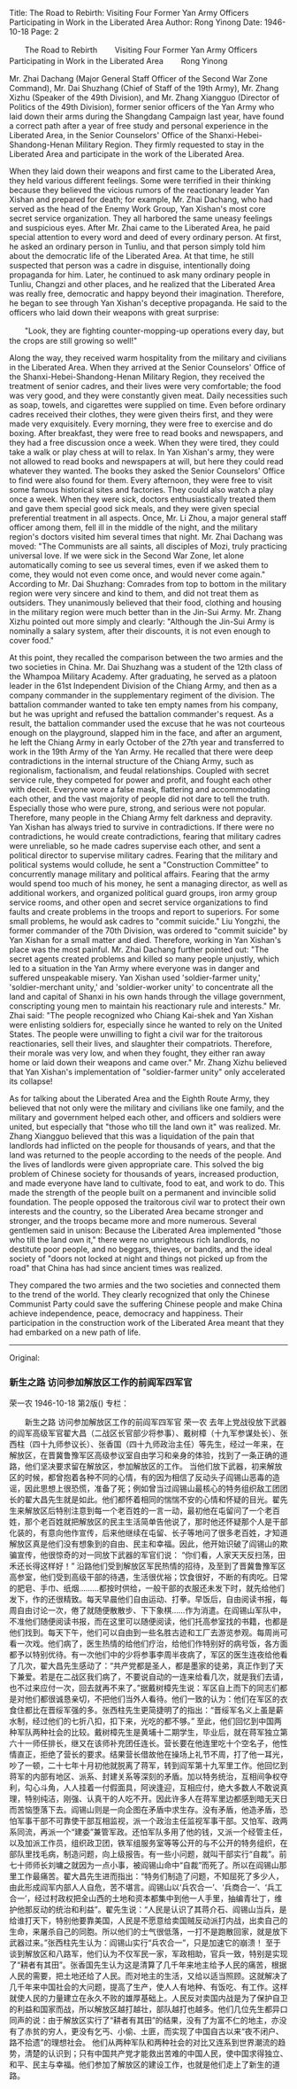 Title: The Road to Rebirth: Visiting Four Former Yan Army Officers Participating in Work in the Liberated Area
Author: Rong Yinong
Date: 1946-10-18
Page: 2

　　The Road to Rebirth
　　Visiting Four Former Yan Army Officers Participating in Work in the Liberated Area
　　Rong Yinong

Mr. Zhai Dachang (Major General Staff Officer of the Second War Zone Command), Mr. Dai Shuzhang (Chief of Staff of the 19th Army), Mr. Zhang Xizhu (Speaker of the 49th Division), and Mr. Zhang Xiangguo (Director of Politics of the 49th Division), former senior officers of the Yan Army who laid down their arms during the Shangdang Campaign last year, have found a correct path after a year of free study and personal experience in the Liberated Area, in the Senior Counselors' Office of the Shanxi-Hebei-Shandong-Henan Military Region. They firmly requested to stay in the Liberated Area and participate in the work of the Liberated Area.

When they laid down their weapons and first came to the Liberated Area, they held various different feelings. Some were terrified in their thinking because they believed the vicious rumors of the reactionary leader Yan Xishan and prepared for death; for example, Mr. Zhai Dachang, who had served as the head of the Enemy Work Group, Yan Xishan's most core secret service organization. They all harbored the same uneasy feelings and suspicious eyes. After Mr. Zhai came to the Liberated Area, he paid special attention to every word and deed of every ordinary person. At first, he asked an ordinary person in Tunliu, and that person simply told him about the democratic life of the Liberated Area. At that time, he still suspected that person was a cadre in disguise, intentionally doing propaganda for him. Later, he continued to ask many ordinary people in Tunliu, Changzi and other places, and he realized that the Liberated Area was really free, democratic and happy beyond their imagination. Therefore, he began to see through Yan Xishan's deceptive propaganda. He said to the officers who laid down their weapons with great surprise:

　　"Look, they are fighting counter-mopping-up operations every day, but the crops are still growing so well!"

Along the way, they received warm hospitality from the military and civilians in the Liberated Area. When they arrived at the Senior Counselors' Office of the Shanxi-Hebei-Shandong-Henan Military Region, they received the treatment of senior cadres, and their lives were very comfortable; the food was very good, and they were constantly given meat. Daily necessities such as soap, towels, and cigarettes were supplied on time. Even before ordinary cadres received their clothes, they were given theirs first, and they were made very exquisitely. Every morning, they were free to exercise and do boxing. After breakfast, they were free to read books and newspapers, and they had a free discussion once a week. When they were tired, they could take a walk or play chess at will to relax. In Yan Xishan's army, they were not allowed to read books and newspapers at will, but here they could read whatever they wanted. The books they asked the Senior Counselors' Office to find were also found for them. Every afternoon, they were free to visit some famous historical sites and factories. They could also watch a play once a week. When they were sick, doctors enthusiastically treated them and gave them special good sick meals, and they were given special preferential treatment in all aspects. Once, Mr. Li Zhou, a major general staff officer among them, fell ill in the middle of the night, and the military region's doctors visited him several times that night. Mr. Zhai Dachang was moved: "The Communists are all saints, all disciples of Mozi, truly practicing universal love. If we were sick in the Second War Zone, let alone automatically coming to see us several times, even if we asked them to come, they would not even come once, and would never come again." According to Mr. Dai Shuzhang: Comrades from top to bottom in the military region were very sincere and kind to them, and did not treat them as outsiders. They unanimously believed that their food, clothing and housing in the military region were much better than in the Jin-Sui Army. Mr. Zhang Xizhu pointed out more simply and clearly: "Although the Jin-Sui Army is nominally a salary system, after their discounts, it is not even enough to cover food."

At this point, they recalled the comparison between the two armies and the two societies in China. Mr. Dai Shuzhang was a student of the 12th class of the Whampoa Military Academy. After graduating, he served as a platoon leader in the 61st Independent Division of the Chiang Army, and then as a company commander in the supplementary regiment of the division. The battalion commander wanted to take ten empty names from his company, but he was upright and refused the battalion commander's request. As a result, the battalion commander used the excuse that he was not courteous enough on the playground, slapped him in the face, and after an argument, he left the Chiang Army in early October of the 27th year and transferred to work in the 19th Army of the Yan Army. He recalled that there were deep contradictions in the internal structure of the Chiang Army, such as regionalism, factionalism, and feudal relationships. Coupled with secret service rule, they competed for power and profit, and fought each other with deceit. Everyone wore a false mask, flattering and accommodating each other, and the vast majority of people did not dare to tell the truth. Especially those who were pure, strong, and serious were not popular. Therefore, many people in the Chiang Army felt darkness and depravity. Yan Xishan has always tried to survive in contradictions. If there were no contradictions, he would create contradictions, fearing that military cadres were unreliable, so he made cadres supervise each other, and sent a political director to supervise military cadres. Fearing that the military and political systems would collude, he sent a "Construction Committee" to concurrently manage military and political affairs. Fearing that the army would spend too much of his money, he sent a managing director, as well as additional workers, and organized political guard groups, iron army group service rooms, and other open and secret service organizations to find faults and create problems in the troops and report to superiors. For some small problems, he would ask cadres to "commit suicide." Liu Yongzhi, the former commander of the 70th Division, was ordered to "commit suicide" by Yan Xishan for a small matter and died. Therefore, working in Yan Xishan's place was the most painful. Mr. Zhai Dachang further pointed out: "The secret agents created problems and killed so many people unjustly, which led to a situation in the Yan Army where everyone was in danger and suffered unspeakable misery. Yan Xishan used 'soldier-farmer unity,' 'soldier-merchant unity,' and 'soldier-worker unity' to concentrate all the land and capital of Shanxi in his own hands through the village government, conscripting young men to maintain his reactionary rule and interests." Mr. Zhai said: "The people recognized who Chiang Kai-shek and Yan Xishan were enlisting soldiers for, especially since he wanted to rely on the United States. The people were unwilling to fight a civil war for the traitorous reactionaries, sell their lives, and slaughter their compatriots. Therefore, their morale was very low, and when they fought, they either ran away home or laid down their weapons and came over." Mr. Zhang Xizhu believed that Yan Xishan's implementation of "soldier-farmer unity" only accelerated its collapse!

As for talking about the Liberated Area and the Eighth Route Army, they believed that not only were the military and civilians like one family, and the military and government helped each other, and officers and soldiers were united, but especially that "those who till the land own it" was realized. Mr. Zhang Xiangguo believed that this was a liquidation of the pain that landlords had inflicted on the people for thousands of years, and that the land was returned to the people according to the needs of the people. And the lives of landlords were given appropriate care. This solved the big problem of Chinese society for thousands of years, increased production, and made everyone have land to cultivate, food to eat, and work to do. This made the strength of the people built on a permanent and invincible solid foundation. The people opposed the traitorous civil war to protect their own interests and the country, so the Liberated Area became stronger and stronger, and the troops became more and more numerous. Several gentlemen said in unison: Because the Liberated Area implemented "those who till the land own it," there were no unrighteous rich landlords, no destitute poor people, and no beggars, thieves, or bandits, and the ideal society of "doors not locked at night and things not picked up from the road" that China has had since ancient times was realized.

They compared the two armies and the two societies and connected them to the trend of the world. They clearly recognized that only the Chinese Communist Party could save the suffering Chinese people and make China achieve independence, peace, democracy and happiness. Their participation in the construction work of the Liberated Area meant that they had embarked on a new path of life.



<hr /> 

Original: 


### 新生之路  访问参加解放区工作的前阎军四军官
荣一农
1946-10-18
第2版()
专栏：

　　新生之路
    访问参加解放区工作的前阎军四军官
    荣一农
    去年上党战役放下武器的阎军高级军官翟大昌（二战区长官部少将参事）、戴树樟（十九军参谋处长）、张西柱（四十九师参议长）、张香国（四十九师政治主任）等先生，经过一年来，在解放区，在晋冀鲁豫军区高级参议室自由学习和亲身的体验，找到了一条正确的道路，他们坚决要求留在解放区，参加解放区的工作。
    当他们放下武器，初来解放区的时候，都曾抱着各种不同的心情，有的因为相信了反动头子阎锡山恶毒的造谣，因此思想上很恐慌，准备了死；例如曾当过阎锡山最核心的特务组织敌工团团长的翟大昌先生就是如此。他们都怀着相同的惴惴不安的心情和怀疑的目光。翟先生来解放区后特别注意到每一个老百姓的一言一动，最初他在屯留问了一个老百姓，那个老百姓就把解放区的民主生活简单告他说了，那时他还怀疑那个人是干部化装的，有意向他作宣传，后来他继续在屯留、长子等地问了很多老百姓，才知道解放区真是他们没有想象到的自由、民主和幸福。因此，他开始识破了阎锡山的欺骗宣传，他很惊奇的对一同放下武器的军官们说：
    “你们看，人家天天反扫荡，田禾还长得这样好！”
    沿路他们受到解放区军民热情的招待，及至到了晋冀鲁豫军区高参室，他们受到高级干部的待遇，生活很优裕；饮食很好，不断的有肉吃。日常的肥皂、手巾、纸烟………都按时供给，一般干部的衣服还未发下时，就先给他们发下，作的还很精致。每天早晨他们自由运动、打拳。早饭后，自由阅读书报，每周自由讨论一次，倦了就随便散散步、下下象棋……作为消遣。在阎锡山军队中，不准他们随便阅读书报，而在这里可以随便阅读，他们托高参室找的书籍，也都是他们找到。每天下午，他们可以自由到一些名胜古迹和工厂去游览参观。每周尚可看一次戏。他们病了，医生热情的给他们疗治，给他们作特别好的病号饭，各方面都予以特别优待。有一次他们中的少将参事李周半夜病了，军区的医生连夜给他看了几次，翟大昌先生感动了：“共产党都是圣人，都是墨家的徒弟，真正作到了天下兼爱。若是在二战区我们病了，不要说自动的一连来给看几次，就是我们去请，也不过来应付一次，回去就再不来了。”据戴树樟先生说：军区自上而下的同志们都是对他们都很诚恳亲切，不把他们当外人看待。他们一致的认为：他们在军区的衣食住都比在晋绥军强的多。张西柱先生更简捷明了的指出：“晋绥军名义上虽是薪水制，经过他们的七折八扣，扣下来，光吃的都不够。”
    至此，他们回忆到中国两种军队两种社会的比较。戴树樟先生是黄埔十二期学生，毕业后，就在蒋军独立第六十一师任排长，继又在该师补充团任连长。营长要在他连里吃十个空名子，他性情直正，拒绝了营长的要求。结果营长借故他在操场上礼节不周，打了他一耳光，吵了一顿，二十七年十月初他就脱离了蒋军，转到阎军第十九军里工作。他回忆到蒋军的内部有地区、派系、封建关系等深刻的矛盾。加以特务统治，互相间争权夺利，勾心斗角，人人挂着一付假面具，阿谀逢迎，互相应付，绝大多数人不敢说真理，特别纯洁，刚强、认真干的人吃不开。因此许多人在蒋军里边都感到暗无天日而苦恼堕落下去。阎锡山则是一向企图在矛盾中求生存。没有矛盾，他造矛盾，恐怕军事干部不可靠使干部互相监视，派一个政治主任监视军事干部。又怕军、政两系同流，再派一个“建委”兼管军政。还怕军队多用了他的钱，又派一个经管主任，以及加派工作员，组织政卫团，铁军组服务室等等公开的与不公开的特务组织，在部队里找毛病，制造问题，向上级报告。有一些小问题，就叫干部实行“自裁”。前七十师师长刘墉之就因为一点小事，被阎锡山命中“自裁”而死了。所以在阎锡山那里工作最痛苦。翟大昌先生进而指出：“特务们制造了问题，不知屈死了多少人，由此形成阎军内部人人自危，苦不堪言。阎锡山以‘兵农合一’、‘兵商合一’、‘兵工合一’，经过村政权把全山西的土地和资本都集中到他一人手里，抽编青壮丁，维护他那反动的统治和利益”。翟先生说：“人民是认识了其蒋介石、阎锡山当兵，是给谁打天下，特别他要靠美国，人民是不愿意给卖国贼反动派打内战，出卖自己的生命，来屠杀自己的同胞。所以他们的士气很低落，一打不是跑散回家，就是放下武器过来。”张西柱先生认为：阎锡山实行“兵农合一”，只是加速它的崩溃！
    至于谈到解放区和八路军，他们认为不仅军民一家，军政相助，官兵一致，特别是实现了“耕者有其田”。张香国先生认为这是清算了几千年来地主给予人民的痛苦，根据人民的需要，把土地还给了人民。而对地主的生活，又给以适当照顾。这就解决了几千年来中国社会的大问题，提高了生产，使人人有地种、有饭吃、有工作。这样就使人民的力量建立在永久不败的雄厚基础上。人民反对卖国内战是为了保护自卫的利益和国家而战，所以解放区越打越壮，部队越打也越多。他们几位先生都异口同声的说：由于解放区实行了“耕者有其田”的结果，没有了为富不仁的地主，亦没有了赤贫的穷人，更没有乞丐、小偷、土匪，而实现了中国自古以来“夜不闭户、路不拾遗”的理想社会。
    他们从两种军队和两种社会的对比又连系到世界潮流的趋势，清楚的认识到；只有中国共产党才能救出苦难的中国人民，使中国求得独立、和平、民主与幸福。他们参加了解放区的建设工作，也就是他们走上了新生的道路。
